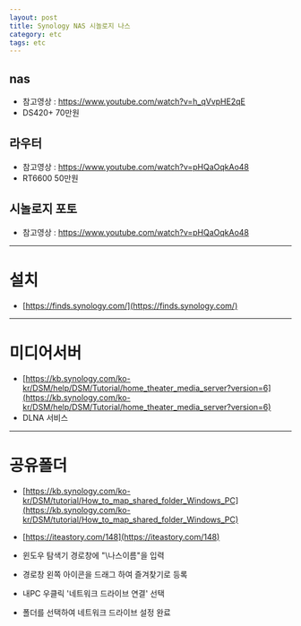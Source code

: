 ```yaml
---
layout: post
title: Synology NAS 시놀로지 나스
category: etc
tags: etc
---
```


## nas
* 참고영상 : https://www.youtube.com/watch?v=h_qVvpHE2qE
* DS420+ 70만원

## 라우터
* 참고영상 : https://www.youtube.com/watch?v=pHQaOqkAo48
* RT6600 50만원

## 시놀로지 포토
* 참고영상 : https://www.youtube.com/watch?v=pHQaOqkAo48

---

# 설치
* [https://finds.synology.com/](https://finds.synology.com/)

---

# 미디어서버
* [https://kb.synology.com/ko-kr/DSM/help/DSM/Tutorial/home_theater_media_server?version=6](https://kb.synology.com/ko-kr/DSM/help/DSM/Tutorial/home_theater_media_server?version=6)
* DLNA 서비스

---

# 공유폴더
* [https://kb.synology.com/ko-kr/DSM/tutorial/How_to_map_shared_folder_Windows_PC](https://kb.synology.com/ko-kr/DSM/tutorial/How_to_map_shared_folder_Windows_PC)
* [https://iteastory.com/148](https://iteastory.com/148)

* 윈도우 탐색기 경로창에 "\\나스이름"을 입력
* 경로창 왼쪽 아이콘을 드래그 하여 즐겨찾기로 등록

* 내PC 우클릭 '네트워크 드라이브 연결' 선택
* 폴더를 선택하여 네트워크 드라이브 설정 완료
